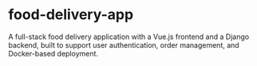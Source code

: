 # food-delivery-app

A full-stack food delivery application with a Vue.js frontend and a Django backend, built to support user authentication, order management, and Docker-based deployment.
